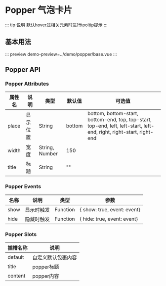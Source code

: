 
# **Popper 气泡卡片**
::: tip 说明
默认hover过相关元素时进行tooltip提示
:::

## **基本用法**
::: preview
demo-preview=../demo/popper/base.vue
:::

<style>
@import url("../css/style.scss");
</style>

## **Popper API**
### **Popper Attributes**
| 属性名   | 说明   | 类型             | 默认值    | 可选值                                                                                                                  |
|-------|------|----------------|--------|----------------------------------------------------------------------------------------------------------------------|
| place | 显示位置 | String         | bottom | bottom, bottom-start, bottom-end, top, top-start, top-end, left, left-start, left-end, right, right-start, right-end |
| width | 宽度   | String, Number | 150    |                                                                                                                      |
| title | 标题   | String         | ""     |                                                                                                                      |

### **Popper Events**
| 名称   | 说明    | 类型       | 参数                          |
|------|-------|----------|-----------------------------|
| show | 显示时触发 | Function | { show: true, event: event} |
| hide | 隐藏时触发 | Function | { hide: true, event: event} |

### **Popper Slots**
| 插槽名称    | 说明        |
|---------|-----------|
| default | 自定义默认包裹内容 |
| title   | popper标题  |
| content | popper内容  |
